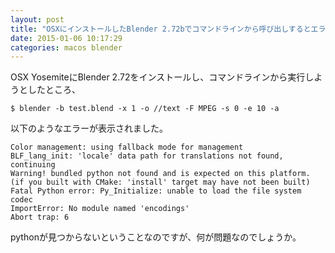 ```yaml
---
layout: post
title: "OSXにインストールしたBlender 2.72bでコマンドラインから呼び出しするとエラー"
date: 2015-01-06 10:17:29
categories: macos blender
---
```

<p>OSX YosemiteにBlender 2.72をインストールし、コマンドラインから実行しようとしたところ、</p>

<pre><code>$ blender -b test.blend -x 1 -o //text -F MPEG -s 0 -e 10 -a
</code></pre>

<p>以下のようなエラーが表示されました。</p>

<pre><code>Color management: using fallback mode for management
BLF_lang_init: 'locale' data path for translations not found, continuing
Warning! bundled python not found and is expected on this platform. 
(if you built with CMake: 'install' target may have not been built)
Fatal Python error: Py_Initialize: unable to load the file system codec
ImportError: No module named 'encodings'
Abort trap: 6
</code></pre>

<p>pythonが見つからないということなのですが、何が問題なのでしょうか。</p>
